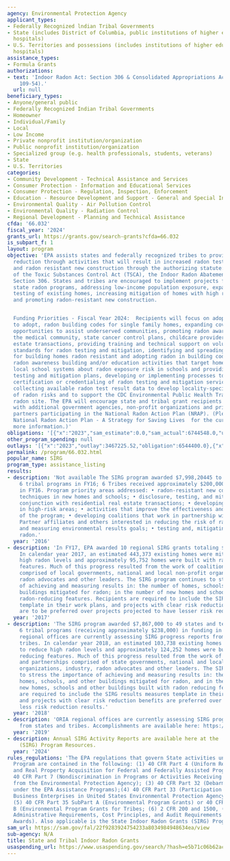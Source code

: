 ```yaml
---
agency: Environmental Protection Agency
applicant_types:
- Federally Recognized lndian Tribal Governments
- State (includes District of Columbia, public institutions of higher education and
  hospitals)
- U.S. Territories and possessions (includes institutions of higher education and
  hospitals)
assistance_types:
- Formula Grants
authorizations:
- text: 'Indoor Radon Act: Section 306 & Consolidated Appropriations Act of 2006 (PL
    109-54).'
  url: null
beneficiary_types:
- Anyone/general public
- Federally Recognized Indian Tribal Governments
- Homeowner
- Individual/Family
- Local
- Low Income
- Private nonprofit institution/organization
- Public nonprofit institution/organization
- Specialized group (e.g. health professionals, students, veterans)
- State
- U.S. Territories
categories:
- Community Development - Technical Assistance and Services
- Consumer Protection - Information and Educational Services
- Consumer Protection - Regulation, Inspection, Enforcement
- Education - Resource Development and Support - General and Special Interest Organizations
- Environmental Quality - Air Pollution Control
- Environmental Quality - Radiation Control
- Regional Development - Planning and Technical Assistance
cfda: '66.032'
fiscal_year: '2024'
grants_url: https://grants.gov/search-grants?cfda=66.032
is_subpart_f: 1
layout: program
objective: 'EPA assists states and federally recognized tribes to provide radon risk
  reduction through activities that will result in increased radon testing, mitigation,
  and radon resistant new construction through the authorizing statute: Title III
  of the Toxic Substances Control Act (TSCA), the Indoor Radon Abatement Act (IRAA),
  Section 306. States and tribes are encouraged to implement projects focused on assisting
  state radon programs, addressing low-income population exposure, expanding radon
  testing of existing homes, increasing mitigation of homes with high radon levels,
  and promoting radon-resistant new construction.


  Funding Priorities - Fiscal Year 2024:  Recipients will focus on adopting, or seeking
  to adopt, radon building codes for single family homes, expanding coverage and seeking
  opportunities to assist underserved communities, promoting radon awareness through
  the medical community, state cancer control plans, childcare providers and real
  estate transactions, providing training and technical support on voluntary consensus
  standards for radon testing and mitigation, identifying and spreading best practices
  for building homes radon resistant and adopting radon in building codes, providing
  radon awareness building and/or education activities that target homebuyers, informing
  local school systems about radon exposure risk in schools and providing sample school
  testing and mitigation plans, developing or implementing processes to ensure appropriate,
  certification or credentialing of radon testing and mitigation service providers,
  collecting available radon test result data to develop locality-specific classifications
  of radon risks and to support the CDC Environmental Public Health Tracking Network
  radon site. The EPA will encourage state and tribal grant recipients to work collaboratively
  with additional government agencies, non-profit organizations and private sector
  partners participating in the National Radon Action Plan (NRAP). (Please see The
  National Radon Action Plan - A Strategy for Saving Lives  for the current plan and
  more information.)'
obligations: '[{"x":"2023","sam_estimate":0.0,"sam_actual":6744548.0,"usa_spending_actual":6744548.0},{"x":"2024","sam_estimate":0.0,"sam_actual":8334797.0,"usa_spending_actual":8334797.0},{"x":"2025","sam_estimate":0.0,"sam_actual":12487000.0,"usa_spending_actual":0.0}]'
other_program_spending: null
outlays: '[{"x":"2023","outlay":3467225.52,"obligation":6544400.0},{"x":"2024","outlay":712185.91,"obligation":3815225.0},{"x":"2025","outlay":0.0,"obligation":0.0}]'
permalink: /program/66.032.html
popular_name: SIRG
program_type: assistance_listing
results:
- description: 'Not available The SIRG program awarded $7,998,20445 to 45 state and
    6 tribal programs in FY16; 6 Tribes received approximately $200,000 in funding
    in FY16. Program priority areas addressed: • radon-resistant new construction
    techniques in new homes and schools; • disclosure, testing, and mitigation in
    conjunction with residential real estate transactions; • developing radon programs
    in high-risk areas; • activities that improve the effectiveness and viability
    of the program; • developing coalitions that work in partnership with local governments,
    Partner affiliates and others interested in reducing the risk of radon; • setting
    and measuring environmental results goals; • testing and, mitigating schools for
    radon.'
  year: '2016'
- description: 'In FY17, EPA awarded 10 regional SIRG grants totaling $7,911,000.
    In calendar year 2017, an estimated 443,373 existing homes were mitigated to reduce
    high radon levels and approximately 95,752 homes were built with radon-reducing
    features. Much of this progress resulted from the work of coalitions and partnerships
    comprised of local governments, national and local non-profit organizations, industry,
    radon advocates and other leaders. The SIRG program continues to stress the importance
    of achieving and measuring results in: the number of homes, schools, and other
    buildings mitigated for radon; in the number of new homes and schools built with
    radon-reducing features. Recipients are required to include the SIRG results measures
    template in their work plans, and projects with clear risk reduction benefits
    are to be preferred over projects projected to have lesser risk reducing results.'
  year: '2017'
- description: 'The SIRG program awarded $7,867,000 to 49 states and territories and
    6 tribal programs (receiving approximately $238,000) in funding in FY18. ORIA
    regional offices are currently assessing SIRG progress reports from states and
    tribes. In calendar year 2018, an estimated 103,738 existing homes were mitigated
    to reduce high radon levels and approximately 124,252 homes were built with radon
    reducing features. Much of this progress resulted from the work of coalitions
    and partnerships comprised of state governments, national and local non-profit
    organizations, industry, radon advocates and other leaders. The SIRG program continues
    to stress the importance of achieving and measuring results in: the number of
    homes, schools, and other buildings mitigated for radon, and in the number of
    new homes, schools and other buildings built with radon reducing features. Recipients
    are required to include the SIRG results measures template in their work plans,
    and projects with clear risk reduction benefits are preferred over projects with
    less risk reduction results.'
  year: '2018'
- description: 'ORIA regional offices are currently assessing SIRG progress reports
    from states and tribes. Accomplishments are available here: https://www.epa.gov/radon/state-indoor-radon-grants-resources.'
  year: '2019'
- description: Annual SIRG Activity Reports are available here at the  Radon Grants
    (SIRG) Program Resources.
  year: '2024'
rules_regulations: 'The EPA regulations that govern State activities under the SIRG
  Program are contained in the following: (1) 40 CFR Part 4 (Uniform Relocation Assistance
  and Real Property Acquisition for Federal and Federally Assisted Programs); (2)
  40 CFR Part 7 (Nondiscrimination in Programs or Activities Receiving Federal Assistance
  from the Environmental Protection Agency); (3) 40 CFR Part 32 (Debarment and Suspension
  under the EPA Assistance Programs);(4) 40 CFR Part 33 (Participation by Disadvantaged
  Business Enterprises in United States Environmental Protection Agency Programs);
  (5) 40 CFR Part 35 SubPart A (Environmental Program Grants) or 40 CFR Part 35 SubPart
  B (Environmental Program Grants for Tribes; (6) 2 CFR 200 and 1500, (EPA Uniform
  Administrative Requirements, Cost Principles, and Audit Requirements for Federal
  Awards). Also applicable is the State Indoor Radon Grants (SIRG) Program Handbook.'
sam_url: https://sam.gov/fal/22f9283924754233a8034984948634ea/view
sub-agency: N/A
title: State and Tribal Indoor Radon Grants
usaspending_url: https://www.usaspending.gov/search/?hash=e5b71c06b62ac9a0f1ec78d017bccf02
---
```


